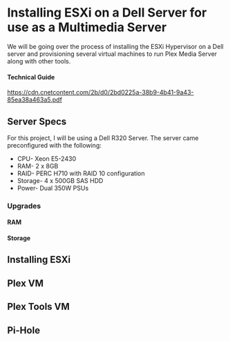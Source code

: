 # Installing ESXi on a Dell Server for use as a Multimedia Server
We will be going over the process of installing the ESXi Hypervisor on a Dell  server and provisioning several virtual machines to run Plex Media Server along with other tools.

#### Technical Guide
https://cdn.cnetcontent.com/2b/d0/2bd0225a-38b9-4b41-9a43-85ea38a463a5.pdf

## Server Specs
For this project, I will be using a Dell R320 Server. The server came preconfigured with the following:
  * CPU- Xeon E5-2430
  * RAM- 2 x 8GB
  * RAID- PERC H710 with RAID 10 configuration
  * Storage- 4 x 500GB SAS HDD
  * Power- Dual 350W PSUs

### Upgrades
#### RAM
#### Storage

## Installing ESXi

## Plex VM

## Plex Tools VM

## Pi-Hole
